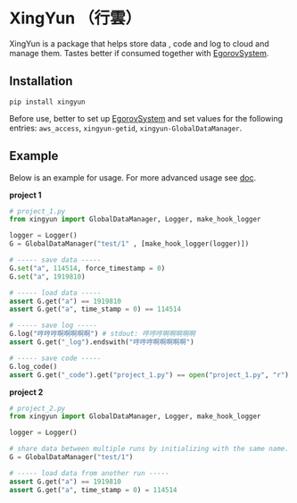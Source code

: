 # XingYun （行雲）

XingYun is a package that helps store data , code and log to cloud and manage them. Tastes better if consumed together with [EgorovSystem](https://github.com/FFTYYY/EgorovSystem/tree/main).

## Installation

`pip install xingyun`

Before use, better to set up [EgorovSystem](https://github.com/FFTYYY/EgorovSystem/tree/main) and set values for the following entries: `aws_access`, `xingyun-getid`, `xingyun-GlobalDataManager`.


## Example

Below is an example for usage. For more advanced usage see [doc](https://fftyyy.github.io/XingYun/).

__project 1__
```python
# project_1.py
from xingyun import GlobalDataManager, Logger, make_hook_logger

logger = Logger()
G = GlobalDataManager("test/1" , [make_hook_logger(logger)])

# ----- save data -----
G.set("a", 114514, force_timestamp = 0)
G.set("a", 1919810)

# ----- load data -----
assert G.get("a") == 1919810
assert G.get("a", time_stamp = 0) == 114514

# ----- save log -----
G.log("哼哼哼啊啊啊啊啊") # stdout: 哼哼哼啊啊啊啊啊
assert G.get("_log").endswith("哼哼哼啊啊啊啊啊")

# ----- save code -----
G.log_code()
assert G.get("_code").get("project_1.py") == open("project_1.py", "r").read()
```

__project 2__
```python
# project_2.py
from xingyun import GlobalDataManager, Logger, make_hook_logger

logger = Logger()

# share data between multiple runs by initializing with the same name.
G = GlobalDataManager("test/1")

# ----- load data from another run -----
assert G.get("a") == 1919810
assert G.get("a", time_stamp = 0) = 114514
```

